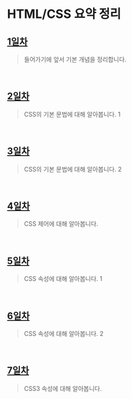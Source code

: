 # HTML/CSS 요약 정리

## [1일차]()
> 들어가기에 앞서 기본 개념을 정리합니다.

<br>

## [2일차]()
> CSS의 기본 문법에 대해 알아봅니다. 1

<br>

## [3일차]()
> CSS의 기본 문법에 대해 알아봅니다. 2

<br>

## [4일차]()
> CSS 제어에 대해 알아봅니다.

<br>

## [5일차]()
> CSS 속성에 대해 알아봅니다. 1

<br>

## [6일차]()
> CSS 속성에 대해 알아봅니다. 2


<br>

## [7일차]()
> CSS3 속성에 대해 알아봅니다.

<br>